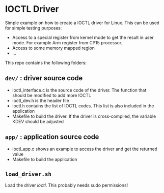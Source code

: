 IOCTL Driver
============

Simple example on how to create a IOCTL driver for Linux.
This can be used for simple testing purposes:
* Access to a special register from kernel mode to get the result in user mode.
    For example Arm register from CP15 processor.
* Access to some memory mapped region
* ...

This repo contains the following folders:

`dev/` : driver source code
-------------------------

* ioctl_interface.c is the source code of the driver. The function that should
  be modified to add more IOCTL
* ioctl_dev.h is the header file
* ioctl.h contains the list of IOCTL codes. This list is also included in the
  application
* Makefile to build the driver. If the driver is cross-compiled, the variable
  KDEV should be adjusted


`app/` : application source code
------------------------------

* ioctl_app.c shows an example to access the driver and get the returned value
* Makefile to build the application


`load_driver.sh`
--------------

Load the driver _ioctl_. This probably needs sudo permissions!
